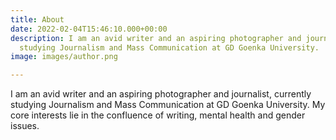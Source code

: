 ```yaml
---
title: About
date: 2022-02-04T15:46:10.000+00:00
description: I am an avid writer and an aspiring photographer and journalist, currently
  studying Journalism and Mass Communication at GD Goenka University.
image: images/author.png

---
```

I am an avid writer and an aspiring photographer and journalist, currently studying Journalism and Mass Communication at GD Goenka University. My core interests lie in the confluence of writing, mental health and gender issues.